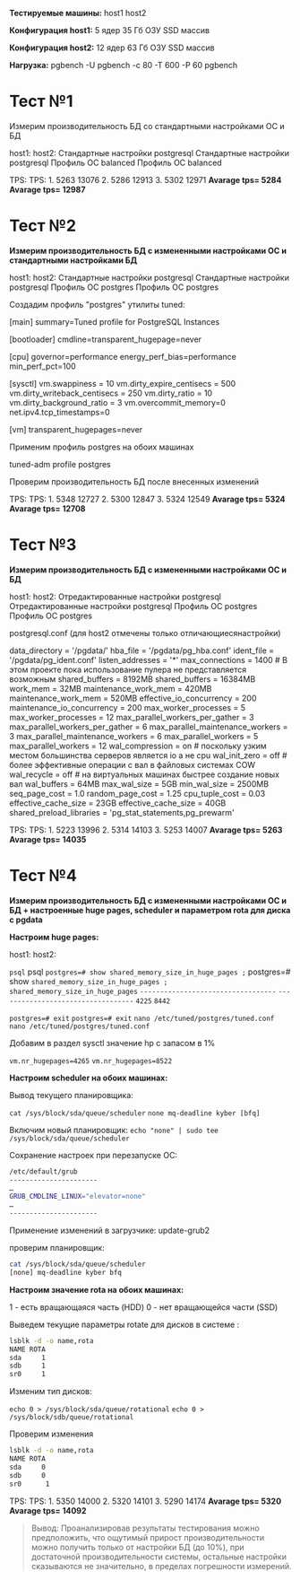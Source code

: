 **Тестируемые машины:**
host1
host2

**Конфигурация host1:**
5 ядер
35 Гб ОЗУ
SSD массив

**Конфигурация host2:**
12 ядер
63 Гб ОЗУ
SSD массив

**Нагрузка:**
pgbench -U pgbench -c 80 -T 600 -P 60 pgbench

# Тест №1
Измерим производительность БД со стандартными настройками ОС и БД

host1:                                                                                          host2:
Стандартные настройки postgresql                                                                Стандартные настройки postgresql
Профиль ОС balanced                                                                             Профиль ОС balanced

TPS:                                                                                            TPS:
    1. 5263                                                                                     13076
    2. 5286                                                                                     12913
    3. 5302                                                                                     12971
**Avarage tps=  5284                                                                                Avarage tps= 12987**

# Тест №2
**Измерим производительность БД с измененными настройками ОС и стандартными настройками БД**

host1:                                                                                            host2:
Стандартные настройки postgresql                                                                  Стандартные настройки postgresql
Профиль ОС postgres                                                                               Профиль ОС postgres

Создадим профиль "postgres" утилиты tuned:

[main]
summary=Tuned profile for  PostgreSQL Instances

[bootloader]
cmdline=transparent_hugepage=never

[cpu]
governor=performance
energy_perf_bias=performance
min_perf_pct=100

[sysctl]
vm.swappiness = 10
vm.dirty_expire_centisecs = 500
vm.dirty_writeback_centisecs = 250
vm.dirty_ratio = 10
vm.dirty_background_ratio = 3
vm.overcommit_memory=0
net.ipv4.tcp_timestamps=0

[vm]
transparent_hugepages=never

Применим профиль postgres на обоих машинах

tuned-adm profile postgres

Проверим производительность БД после внесенных изменений

TPS:                                                                                              TPS:
    1. 5348                                                                                        12727
    2. 5300                                                                                        12847
    3. 5324                                                                                        12549
**Avarage tps=  5324                                                                                Avarage tps= 12708**

# Тест №3
**Измерим производительность БД с измененными настройками ОС и БД**

host1:                                                                                            host2:
Отредактированные настройки postgresql                                                            Отредактированные настройки postgresql
Профиль ОС postgres                                                                               Профиль ОС postgres

postgresql.conf       (для host2 отмечены только отличающиесянастройки)

data_directory = '/pgdata/'
hba_file = '/pgdata/pg_hba.conf'
ident_file = '/pgdata/pg_ident.conf'
listen_addresses = '*'
max_connections = 1400                    # В этом проекте пока использование пулера не представляется возможным
shared_buffers = 8192MB                                                                           shared_buffers = 16384MB
work_mem = 32MB
maintenance_work_mem = 420MB                                                                      maintenance_work_mem = 520MB
effective_io_concurrency = 200
maintenance_io_concurrency = 200
max_worker_processes = 5                                                                          max_worker_processes = 12
max_parallel_workers_per_gather = 3                                                               max_parallel_workers_per_gather = 6
max_parallel_maintenance_workers = 3                                                              max_parallel_maintenance_workers = 6
max_parallel_workers = 5                                                                          max_parallel_workers = 12
wal_compression = on                      # поскольку узким местом большинства серверов является io а не cpu
wal_init_zero = off                       # более эффективные операции с вал в файловых системах COW
wal_recycle = off                         # на виртуальных машинах быстрее создание новых вал
wal_buffers = 64MB
max_wal_size = 5GB
min_wal_size = 2500MB
seq_page_cost = 1.0
random_page_cost = 1.25
cpu_tuple_cost = 0.03
effective_cache_size = 23GB                                                                        effective_cache_size = 40GB
shared_preload_libraries = 'pg_stat_statements,pg_prewarm'

TPS:                                                                                               TPS:
    1. 5223                                                                                         13996
    2. 5314                                                                                         14103
    3. 5253                                                                                         14007
**Avarage tps=  5263                                                                                 Avarage tps= 14035**

# Тест №4
**Измерим производительность БД с измененными настройками ОС и БД + настроенные huge pages, scheduler и параметром rota для диска с pgdata**

**Настроим huge pages:**

host1:                                                                                              host2:

`psql`                                                                                                psql
`postgres=# show shared_memory_size_in_huge_pages ;`                                                  postgres=# show `shared_memory_size_in_huge_pages ;`
`shared_memory_size_in_huge_pages`
`----------------------------------`                                                                  `----------------------------------`
 `4225`                                                                                                `8442`

`postgres=# exit`                                                                                     `postgres=# exit`
`nano /etc/tuned/postgres/tuned.conf`                                                                 `nano /etc/tuned/postgres/tuned.conf`

Добавим в раздел sysctl значение hp с запасом в 1%

`vm.nr_hugepages=4265`                                                                                `vm.nr_hugepages=8522`

**Настроим scheduler на обоих машинах:**

Вывод текущего планировщика:

`cat /sys/block/sda/queue/scheduler`
`none mq-deadline kyber [bfq]`

Включим новый планировщик:
`echo "none" | sudo tee /sys/block/sda/queue/scheduler`

Сохранение настроек при перезапуске ОС:
```bash
/etc/default/grub
----------------------
…
GRUB_CMDLINE_LINUX="elevator=none"
…
----------------------
```
Применение изменений в загрузчике:
update-grub2

проверим  планировщик:
```bash
cat /sys/block/sda/queue/scheduler
[none] mq-deadline kyber bfq
```

**Настроим значение rota на обоих машинах:**

1 - есть вращающаяся часть (HDD)
0 - нет вращающейся части (SSD)

Выведем текущие параметры rotate для дисков в системе :
```bash
lsblk -d -o name,rota
NAME ROTA
sda     1
sdb     1
sr0     1
```

Изменим тип дисков:

`echo 0 > /sys/block/sda/queue/rotational`
`echo 0 > /sys/block/sdb/queue/rotational`

Проверим изменения
```bash
lsblk -d -o name,rota
NAME ROTA
sda     0
sdb     0
sr0      1
```

TPS:                                                                                             TPS:
    1. 5350                                                                                       14000
    2. 5320                                                                                       14101
    3. 5290                                                                                       14174
**Avarage tps=  5320                                                                               Avarage tps= 14092**

>Вывод:
>Проанализировав результаты тестирования можно предположить, что ощутимый прирост производительности можно получить только от настройки БД (до 10%), при достаточной производительности системы, остальные настройки сказываются не значительно, в пределах погрешности измерений.
